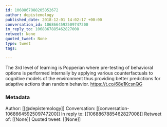 ```yaml
---
id: 1068867888205852672
author: depistemology
published_date: 2018-12-01 14:02:17 +00:00
conversation_id: 1068664592509747200
in_reply_to: 1068867885462827008
retweet: None
quoted_tweet: None
type: tweet
tags:

---
```


The 3rd level of learning is Popperian where pre-testing of behavioral options is performed internally by applying various counterfactuals to cognitive models of the environment thus providing better predictions for adaptive actions than random behavior. https://t.co/68e1KcsnQG

### Metadata

Author: [[@depistemology]]
Conversation: [[conversation-1068664592509747200]]
In reply to: [[1068867885462827008]]
Retweet of: [[None]]
Quoted tweet: [[None]]
